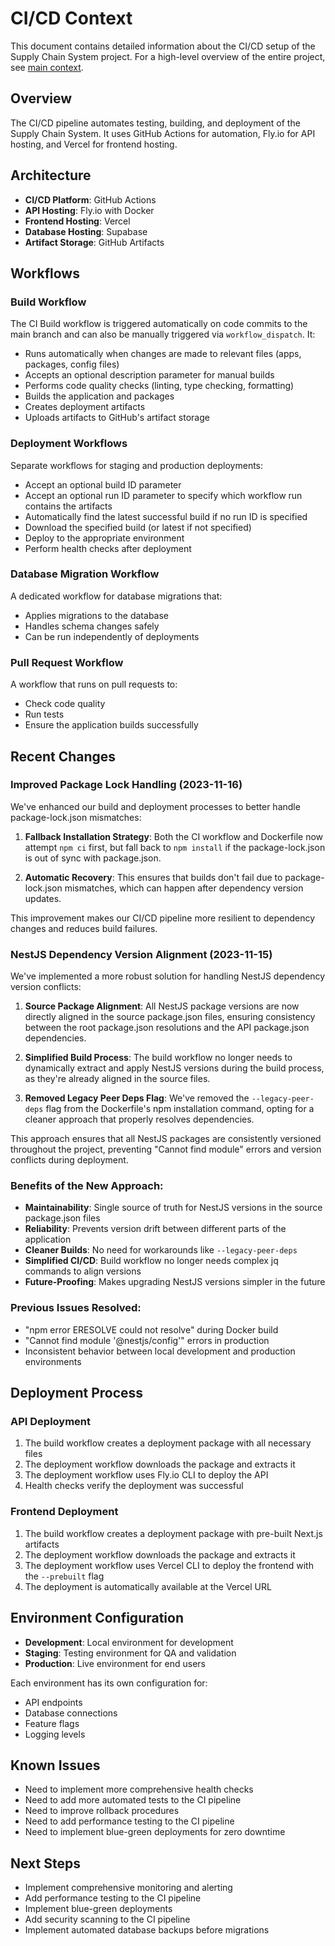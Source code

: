 # CI/CD Context

This document contains detailed information about the CI/CD setup of the Supply Chain System project. For a high-level overview of the entire project, see [main context](./context.md).

## Overview

The CI/CD pipeline automates testing, building, and deployment of the Supply Chain System. It uses GitHub Actions for automation, Fly.io for API hosting, and Vercel for frontend hosting.

## Architecture

- **CI/CD Platform**: GitHub Actions
- **API Hosting**: Fly.io with Docker
- **Frontend Hosting**: Vercel
- **Database Hosting**: Supabase
- **Artifact Storage**: GitHub Artifacts

## Workflows

### Build Workflow

The CI Build workflow is triggered automatically on code commits to the main branch and can also be manually triggered via `workflow_dispatch`. It:

- Runs automatically when changes are made to relevant files (apps, packages, config files)
- Accepts an optional description parameter for manual builds
- Performs code quality checks (linting, type checking, formatting)
- Builds the application and packages
- Creates deployment artifacts
- Uploads artifacts to GitHub's artifact storage

### Deployment Workflows

Separate workflows for staging and production deployments:

- Accept an optional build ID parameter
- Accept an optional run ID parameter to specify which workflow run contains the artifacts
- Automatically find the latest successful build if no run ID is specified
- Download the specified build (or latest if not specified)
- Deploy to the appropriate environment
- Perform health checks after deployment

### Database Migration Workflow

A dedicated workflow for database migrations that:

- Applies migrations to the database
- Handles schema changes safely
- Can be run independently of deployments

### Pull Request Workflow

A workflow that runs on pull requests to:

- Check code quality
- Run tests
- Ensure the application builds successfully

## Recent Changes

### Improved Package Lock Handling (2023-11-16)

We've enhanced our build and deployment processes to better handle package-lock.json mismatches:

1. **Fallback Installation Strategy**: Both the CI workflow and Dockerfile now attempt `npm ci` first, but fall back to `npm install` if the package-lock.json is out of sync with package.json.

2. **Automatic Recovery**: This ensures that builds don't fail due to package-lock.json mismatches, which can happen after dependency version updates.

This improvement makes our CI/CD pipeline more resilient to dependency changes and reduces build failures.

### NestJS Dependency Version Alignment (2023-11-15)

We've implemented a more robust solution for handling NestJS dependency version conflicts:

1. **Source Package Alignment**: All NestJS package versions are now directly aligned in the source package.json files, ensuring consistency between the root package.json resolutions and the API package.json dependencies.

2. **Simplified Build Process**: The build workflow no longer needs to dynamically extract and apply NestJS versions during the build process, as they're already aligned in the source files.

3. **Removed Legacy Peer Deps Flag**: We've removed the `--legacy-peer-deps` flag from the Dockerfile's npm installation command, opting for a cleaner approach that properly resolves dependencies.

This approach ensures that all NestJS packages are consistently versioned throughout the project, preventing "Cannot find module" errors and version conflicts during deployment.

### Benefits of the New Approach:

- **Maintainability**: Single source of truth for NestJS versions in the source package.json files
- **Reliability**: Prevents version drift between different parts of the application
- **Cleaner Builds**: No need for workarounds like `--legacy-peer-deps`
- **Simplified CI/CD**: Build workflow no longer needs complex jq commands to align versions
- **Future-Proofing**: Makes upgrading NestJS versions simpler in the future

### Previous Issues Resolved:

- "npm error ERESOLVE could not resolve" during Docker build
- "Cannot find module '@nestjs/config'" errors in production
- Inconsistent behavior between local development and production environments

## Deployment Process

### API Deployment

1. The build workflow creates a deployment package with all necessary files
2. The deployment workflow downloads the package and extracts it
3. The deployment workflow uses Fly.io CLI to deploy the API
4. Health checks verify the deployment was successful

### Frontend Deployment

1. The build workflow creates a deployment package with pre-built Next.js artifacts
2. The deployment workflow downloads the package and extracts it
3. The deployment workflow uses Vercel CLI to deploy the frontend with the `--prebuilt` flag
4. The deployment is automatically available at the Vercel URL

## Environment Configuration

- **Development**: Local environment for development
- **Staging**: Testing environment for QA and validation
- **Production**: Live environment for end users

Each environment has its own configuration for:

- API endpoints
- Database connections
- Feature flags
- Logging levels

## Known Issues

- Need to implement more comprehensive health checks
- Need to add more automated tests to the CI pipeline
- Need to improve rollback procedures
- Need to add performance testing to the CI pipeline
- Need to implement blue-green deployments for zero downtime

## Next Steps

- Implement comprehensive monitoring and alerting
- Add performance testing to the CI pipeline
- Implement blue-green deployments
- Add security scanning to the CI pipeline
- Implement automated database backups before migrations
